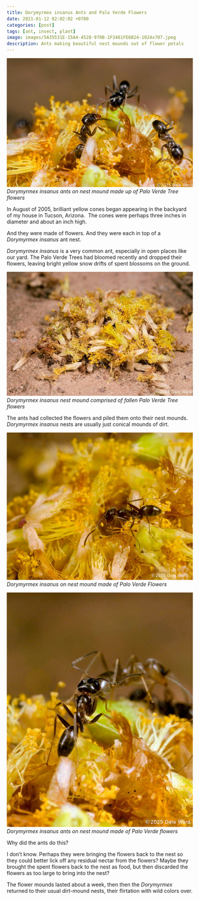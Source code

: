 ```yaml
---
title: Dorymyrmex insanus Ants and Palo Verde Flowers
date: 2021-01-12 02:02:02 +0700
categories: [post]
tags: [ant, insect, plant]
image: images/5A35531E-15A4-4528-970B-1F3461FE6B24-1024x707.jpeg
description: Ants making beautiful nest mounds out of flower petals
---
```


![picture](images/5A35531E-15A4-4528-970B-1F3461FE6B24-1024x707.jpeg)
*_Dorymyrmex_ _insanus_ ants on nest mound made up of Palo Verde Tree flowers*

In August of 2005, brilliant yellow cones began appearing in the backyard of my house in Tucson, Arizona.  The cones were perhaps three inches in diameter and about an inch high.

And they were made of flowers. And they were each in top of a _Dorymyrmex insanus_ ant nest.

_Dorymyrmex_ _insanus_ is a very common ant, especially in open places like our yard. The Palo Verde Trees had bloomed recently and dropped their flowers, leaving bright yellow snow drifts of spent blossoms on the ground.

![picture](images/4848ED1A-55BA-4EB0-B8ED-D2736073A941-1024x681.jpeg)
*_Dorymyrmex_ _insanus_ nest mound comprised of fallen Palo Verde Tree flowers*

The ants had collected the flowers and piled them onto their nest mounds. _Dorymyrmex_ _insanus_ nests are usually just conical mounds of dirt.

![picture](images/81F564DD-6390-421A-995B-E7D080A11705-1024x809.jpeg)
*_Dorymyrmex_ _insanus_ on nest mound made of Palo Verde Flowers*

![picture](images/805824F3-023C-4063-B21F-5C04BCC1CDFD-816x1024.jpeg)
*_Dorymyrmex_ _insanus_ ants on nest mound made of Palo Verde flowers*

Why did the ants do this?

I don’t know. Perhaps they were bringing the flowers back to the nest so they could better lick off any residual nectar from the flowers? Maybe they brought the spent flowers back to the nest as food, but then discarded the flowers as too large to bring into the nest?

The flower mounds lasted about a week, then then the _Dorymyrmex_ returned to their usual dirt-mound nests, their flirtation with wild colors over.